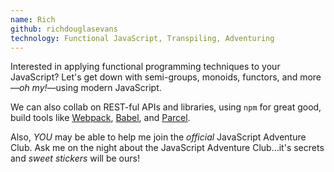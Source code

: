 ```yaml
---
name: Rich
github: richdouglasevans
technology: Functional JavaScript, Transpiling, Adventuring
---
```


Interested in applying functional programming techniques
to your JavaScript? Let's get down with semi-groups, monoids,
functors, and more&mdash;_oh my!_&mdash;using modern JavaScript.

We can also collab on REST-ful APIs and libraries, using
`npm` for great good, build tools like
[Webpack](https://webpack.js.org/), [Babel](https://babeljs.io/),
and [Parcel](https://parceljs.org/).

Also, *YOU* may be able to help me join the _official_
JavaScript Adventure Club. Ask me on the night about the
JavaScript Adventure Club&hellip;it's secrets and _sweet stickers_
will be ours!
